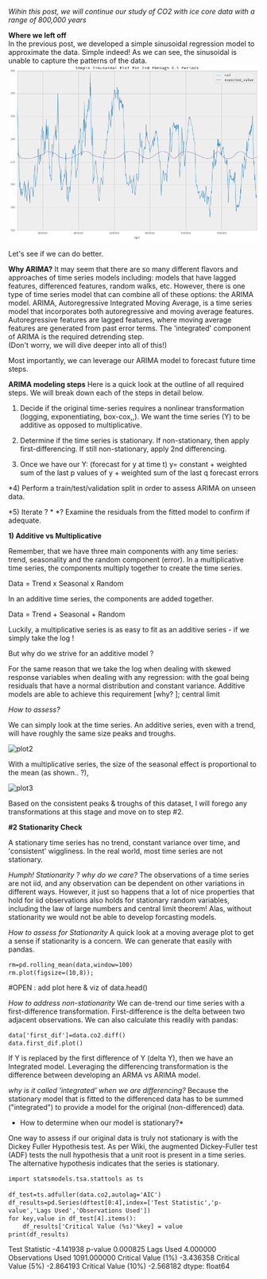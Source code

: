 *Wihin this post, we will continue our study of CO2 with ice core data with a range of 800,000 years*

**Where we left off**  
In the previous post, we developed a simple sinusoidal regression model to approximate the data.
Simple indeed!  As we can see, the sinusoidal is unable to capture the patterns of the data.
![plot6](https://github.com/julialintern/julialintern.github.io/raw/master/images/Plot_6.png)

Let's see if we can do better.


**Why ARIMA?**
It may seem that there are so many different flavors and approaches of time series models including: models that have lagged features, differenced features, random walks, etc.  However, there is one type of time series
model that can combine all of these options: the ARIMA model.
ARIMA, Autoregressive Integrated Moving Average, is a time series model that incorporates
both autoregressive and moving average features.  
Autoregressive features are lagged features, where moving average features are generated from past error terms.
The 'integrated' component of ARIMA is the required detrending step.  
(Don't worry, we will dive deeper into all of this!)

 Most importantly, we can leverage our ARIMA model to forecast future time steps.

**ARIMA modeling steps**
Here is a quick look at the outline of all required steps.
We will break down each of the steps in detail below.

1) Decide if the original time-series requires a nonlinear transformation (logging, exponentiating, box-cox,,).  We
want the time series (Y) to be additive as opposed to multiplicative.   

2) Determine if the time series is stationary.  If non-stationary, then apply first-differencing.
If still non-stationary, apply 2nd differencing.

3) Once we have our Y: (forecast for y at time t) y= constant + weighted sum of the last p values of y + weighted sum of the last q forecast errors

*4) Perform a train/test/validation split in order to assess ARIMA on unseen data.

*5) Iterate ? *
*? Examine the residuals from the fitted model to confirm if adequate.


**1) Additive vs Multiplicative**

Remember, that we have three main components with any time series:
trend, seasonality and the random component (error).
In a multiplicative time series, the components multiply together to create
the time series.

Data = Trend x Seasonal x Random

In an additive time series, the components are added together.

Data = Trend + Seasonal + Random

Luckily, a multiplicative series is as easy to fit as an additive series -
if we simply take the log !

But why do we strive for an additive model ?

For the same reason that we take the log when dealing with skewed response variables
when dealing with any regression: with the goal being residuals that have a normal distribution
and constant variance.  Additive models are able to achieve this requirement [why? ]; central limit

*How to assess?*

We can simply look at the time series.
An additive series, even with a trend, will have roughly the same size
peaks and troughs.

![plot2](https://github.com/julialintern/julialintern.github.io/raw/master/images/additive.png)

With a multiplicative series, the size of the seasonal effect is proportional to the mean (as shown.. ?),

![plot3](https://github.com/julialintern/julialintern.github.io/raw/master/images/multiplicative.png)

Based on the consistent peaks & troughs of this dataset, I will forego any transformations at this
stage and move on to step #2.

**#2 Stationarity Check**

A stationary time series has no trend, constant variance over time, and 'consistent' wiggliness.
In the real world, most time series are not stationary.   

*Humph! Stationarity ? why do we care?*
The observations of a time series are not iid, and any observation can be
dependent on other variations in different ways. However,
it just so happens that a lot of nice properties that hold for iid observations
also holds for stationary random variables, including the law of large numbers
and central limit theorem!  Alas, without stationarity we would not be able to develop
forcasting models.

*How to assess for Stationarity*
A quick look at a moving average plot to get a sense if stationarity is a concern.
We can generate that easily with pandas.

```
rm=pd.rolling_mean(data,window=100)
rm.plot(figsize=(10,8));
```

#OPEN : add plot here  & viz of data.head()

*How to address non-stationarity*
We can de-trend our time series with a first-difference transformation.
First-difference is the delta between two adjacent observations.
We can also calculate this readily with pandas:


```
data['first_dif']=data.co2.diff()
data.first_dif.plot()
```

If Y is replaced by the first difference of Y (delta Y), then we have an Integrated model.
Leveraging the differencing transformation is the difference between developing an ARMA
vs ARIMA model.

*why is it called 'integrated' when we are differencing?*
Because the stationary model that is fitted to the differenced data has to be summed
("integrated") to provide a model for the original (non-differenced) data.

* How to determine when our model is stationary?*

One way to assess if our original data is truly not stationary is with the
Dickey Fuller Hypothesis test.  As per Wiki, the augmented Dickey-Fuller test (ADF)
tests the null hypothesis that a unit root is present in a time series.
The alternative hypothesis indicates that the series is stationary.

```
import statsmodels.tsa.stattools as ts

df_test=ts.adfuller(data.co2,autolag='AIC')
df_results=pd.Series(dftest[0:4],index=['Test Statistic','p-value','Lags Used','Observations Used'])
for key,value in df_test[4].items():
    df_results['Critical Value (%s)'%key] = value
print(df_results)

```

Test Statistic            -4.141938
p-value                    0.000825
Lags Used                  4.000000
Observations Used       1091.000000
Critical Value (1%)       -3.436358
Critical Value (5%)       -2.864193
Critical Value (10%)      -2.568182
dtype: float64

